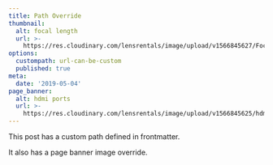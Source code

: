 ```yaml
---
title: Path Override
thumbnail:
  alt: focal length
  url: >-
    https://res.cloudinary.com/lensrentals/image/upload/v1566845627/FocalLength-1_zwdnxv.jpg
options:
  custompath: url-can-be-custom
  published: true
meta:
  date: '2019-05-04'
page_banner:
  alt: hdmi ports
  url: >-
    https://res.cloudinary.com/lensrentals/image/upload/v1566845625/hdmiports_720_yonxve.jpg
---
```

This post has a custom path defined in frontmatter.

It also has a page banner image override.
